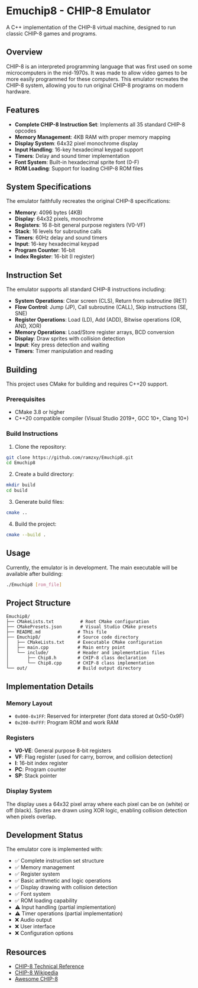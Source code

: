 # Emuchip8 - CHIP-8 Emulator

A C++ implementation of the CHIP-8 virtual machine, designed to run classic CHIP-8 games and programs.

## Overview

CHIP-8 is an interpreted programming language that was first used on some microcomputers in the mid-1970s. It was made to allow video games to be more easily programmed for these computers. This emulator recreates the CHIP-8 system, allowing you to run original CHIP-8 programs on modern hardware.

## Features

- **Complete CHIP-8 Instruction Set**: Implements all 35 standard CHIP-8 opcodes
- **Memory Management**: 4KB RAM with proper memory mapping
- **Display System**: 64x32 pixel monochrome display
- **Input Handling**: 16-key hexadecimal keypad support
- **Timers**: Delay and sound timer implementation
- **Font System**: Built-in hexadecimal sprite font (0-F)
- **ROM Loading**: Support for loading CHIP-8 ROM files

## System Specifications

The emulator faithfully recreates the original CHIP-8 specifications:

- **Memory**: 4096 bytes (4KB)
- **Display**: 64x32 pixels, monochrome
- **Registers**: 16 8-bit general purpose registers (V0-VF)
- **Stack**: 16 levels for subroutine calls
- **Timers**: 60Hz delay and sound timers
- **Input**: 16-key hexadecimal keypad
- **Program Counter**: 16-bit
- **Index Register**: 16-bit (I register)

## Instruction Set

The emulator supports all standard CHIP-8 instructions including:

- **System Operations**: Clear screen (CLS), Return from subroutine (RET)
- **Flow Control**: Jump (JP), Call subroutine (CALL), Skip instructions (SE, SNE)
- **Register Operations**: Load (LD), Add (ADD), Bitwise operations (OR, AND, XOR)
- **Memory Operations**: Load/Store register arrays, BCD conversion
- **Display**: Draw sprites with collision detection
- **Input**: Key press detection and waiting
- **Timers**: Timer manipulation and reading

## Building

This project uses CMake for building and requires C++20 support.

### Prerequisites

- CMake 3.8 or higher
- C++20 compatible compiler (Visual Studio 2019+, GCC 10+, Clang 10+)

### Build Instructions

1. Clone the repository:
```bash
git clone https://github.com/ramzxy/Emuchip8.git
cd Emuchip8
```

2. Create a build directory:
```bash
mkdir build
cd build
```

3. Generate build files:
```bash
cmake ..
```

4. Build the project:
```bash
cmake --build .
```

## Usage

Currently, the emulator is in development. The main executable will be available after building:

```bash
./Emuchip8 [rom_file]
```

## Project Structure

```
Emuchip8/
├── CMakeLists.txt          # Root CMake configuration
├── CMakePresets.json       # Visual Studio CMake presets
├── README.md              # This file
├── Emuchip8/              # Source code directory
│   ├── CMakeLists.txt     # Executable CMake configuration
│   ├── main.cpp           # Main entry point
│   └── include/           # Header and implementation files
│       ├── Chip8.h        # CHIP-8 class declaration
│       └── Chip8.cpp      # CHIP-8 class implementation
└── out/                   # Build output directory
```

## Implementation Details

### Memory Layout

- `0x000-0x1FF`: Reserved for interpreter (font data stored at 0x50-0x9F)
- `0x200-0xFFF`: Program ROM and work RAM

### Registers

- **V0-VE**: General purpose 8-bit registers
- **VF**: Flag register (used for carry, borrow, and collision detection)
- **I**: 16-bit index register
- **PC**: Program counter
- **SP**: Stack pointer

### Display System

The display uses a 64x32 pixel array where each pixel can be on (white) or off (black). Sprites are drawn using XOR logic, enabling collision detection when pixels overlap.

## Development Status

The emulator core is implemented with:

- ✅ Complete instruction set structure
- ✅ Memory management
- ✅ Register system
- ✅ Basic arithmetic and logic operations
- ✅ Display drawing with collision detection
- ✅ Font system
- ✅ ROM loading capability
- ⚠️ Input handling (partial implementation)
- ⚠️ Timer operations (partial implementation)
- ❌ Audio output
- ❌ User interface
- ❌ Configuration options

## Resources

- [CHIP-8 Technical Reference](http://devernay.free.fr/hacks/chip8/C8TECH10.HTM)
- [CHIP-8 Wikipedia](https://en.wikipedia.org/wiki/CHIP-8)
- [Awesome CHIP-8](https://github.com/tobiasvl/awesome-chip-8)


